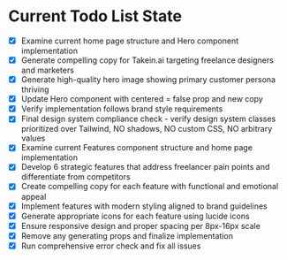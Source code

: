 <!-- DO NOT EDIT - Managed by todo_list tool -->
<!-- Updated: 2025-09-25T18:48:18.348Z -->

# Current Todo List State

- [x] Examine current home page structure and Hero component implementation
- [x] Generate compelling copy for Takein.ai targeting freelance designers and marketers
- [x] Generate high-quality hero image showing primary customer persona thriving
- [x] Update Hero component with centered = false prop and new copy
- [x] Verify implementation follows brand style requirements
- [x] Final design system compliance check - verify design system classes prioritized over Tailwind, NO shadows, NO custom CSS, NO arbitrary values
- [x] Examine current Features component structure and home page implementation
- [x] Develop 6 strategic features that address freelancer pain points and differentiate from competitors
- [x] Create compelling copy for each feature with functional and emotional appeal
- [x] Implement features with modern styling aligned to brand guidelines
- [x] Generate appropriate icons for each feature using lucide icons
- [x] Ensure responsive design and proper spacing per 8px-16px scale
- [x] Remove any generating props and finalize implementation
- [x] Run comprehensive error check and fix all issues
